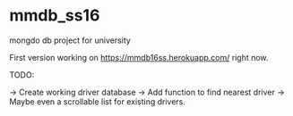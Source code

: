 # mmdb_ss16
mongdo db project for university

First version working on https://mmdb16ss.herokuapp.com/ right now.

TODO:

-> Create working driver database
-> Add function to find nearest driver
-> Maybe even a scrollable list for existing drivers.
